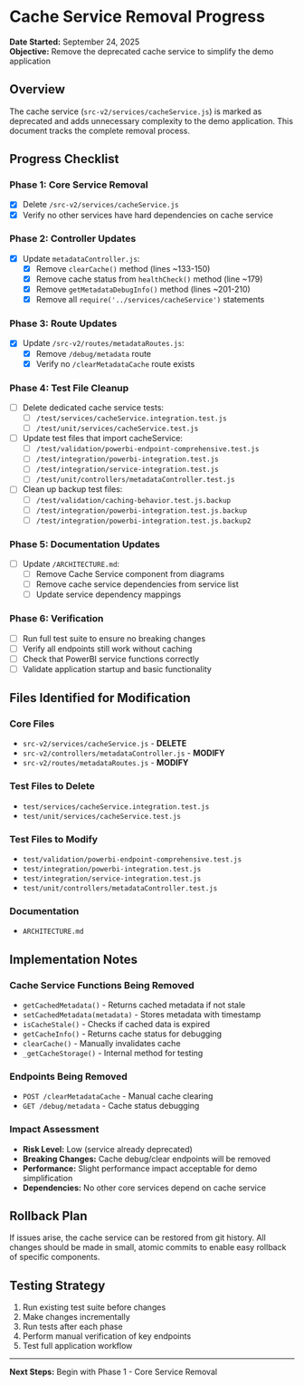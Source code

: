 # Cache Service Removal Progress

**Date Started:** September 24, 2025  
**Objective:** Remove the deprecated cache service to simplify the demo application

## Overview

The cache service (`src-v2/services/cacheService.js`) is marked as deprecated and adds unnecessary complexity to the demo application. This document tracks the complete removal process.

## Progress Checklist

### Phase 1: Core Service Removal
- [x] Delete `/src-v2/services/cacheService.js`
- [x] Verify no other services have hard dependencies on cache service

### Phase 2: Controller Updates  
- [x] Update `metadataController.js`:
  - [x] Remove `clearCache()` method (lines ~133-150)
  - [x] Remove cache status from `healthCheck()` method (line ~179)  
  - [x] Remove `getMetadataDebugInfo()` method (lines ~201-210)
  - [x] Remove all `require('../services/cacheService')` statements

### Phase 3: Route Updates
- [x] Update `/src-v2/routes/metadataRoutes.js`:
  - [x] Remove `/debug/metadata` route
  - [x] Verify no `/clearMetadataCache` route exists

### Phase 4: Test File Cleanup
- [ ] Delete dedicated cache service tests:
  - [ ] `/test/services/cacheService.integration.test.js`
  - [ ] `/test/unit/services/cacheService.test.js`

- [ ] Update test files that import cacheService:
  - [ ] `/test/validation/powerbi-endpoint-comprehensive.test.js`
  - [ ] `/test/integration/powerbi-integration.test.js` 
  - [ ] `/test/integration/service-integration.test.js`
  - [ ] `/test/unit/controllers/metadataController.test.js`

- [ ] Clean up backup test files:
  - [ ] `/test/validation/caching-behavior.test.js.backup`
  - [ ] `/test/integration/powerbi-integration.test.js.backup`
  - [ ] `/test/integration/powerbi-integration.test.js.backup2`

### Phase 5: Documentation Updates
- [ ] Update `/ARCHITECTURE.md`:
  - [ ] Remove Cache Service component from diagrams
  - [ ] Remove cache service dependencies from service list
  - [ ] Update service dependency mappings

### Phase 6: Verification
- [ ] Run full test suite to ensure no breaking changes
- [ ] Verify all endpoints still work without caching
- [ ] Check that PowerBI service functions correctly
- [ ] Validate application startup and basic functionality

## Files Identified for Modification

### Core Files
- `src-v2/services/cacheService.js` - **DELETE**
- `src-v2/controllers/metadataController.js` - **MODIFY**  
- `src-v2/routes/metadataRoutes.js` - **MODIFY**

### Test Files to Delete
- `test/services/cacheService.integration.test.js`
- `test/unit/services/cacheService.test.js`

### Test Files to Modify  
- `test/validation/powerbi-endpoint-comprehensive.test.js`
- `test/integration/powerbi-integration.test.js`
- `test/integration/service-integration.test.js`  
- `test/unit/controllers/metadataController.test.js`

### Documentation
- `ARCHITECTURE.md`

## Implementation Notes

### Cache Service Functions Being Removed
- `getCachedMetadata()` - Returns cached metadata if not stale
- `setCachedMetadata(metadata)` - Stores metadata with timestamp  
- `isCacheStale()` - Checks if cached data is expired
- `getCacheInfo()` - Returns cache status for debugging
- `clearCache()` - Manually invalidates cache
- `_getCacheStorage()` - Internal method for testing

### Endpoints Being Removed
- `POST /clearMetadataCache` - Manual cache clearing
- `GET /debug/metadata` - Cache status debugging

### Impact Assessment
- **Risk Level:** Low (service already deprecated)
- **Breaking Changes:** Cache debug/clear endpoints will be removed
- **Performance:** Slight performance impact acceptable for demo simplification
- **Dependencies:** No other core services depend on cache service

## Rollback Plan
If issues arise, the cache service can be restored from git history. All changes should be made in small, atomic commits to enable easy rollback of specific components.

## Testing Strategy
1. Run existing test suite before changes
2. Make changes incrementally 
3. Run tests after each phase
4. Perform manual verification of key endpoints
5. Test full application workflow

---

**Next Steps:** Begin with Phase 1 - Core Service Removal